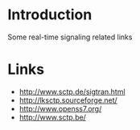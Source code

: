 # Introduction #

Some real-time signaling related links

# Links #

  * http://www.sctp.de/sigtran.html
  * http://lksctp.sourceforge.net/
  * http://www.openss7.org/
  * http://www.sctp.be/